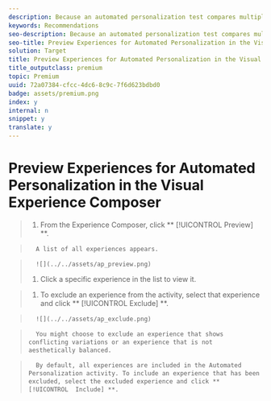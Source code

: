 ```yaml
---
description: Because an automated personalization test compares multiple offers on a page, it is helpful to preview the page with each experience.
keywords: Recommendations
seo-description: Because an automated personalization test compares multiple offers on a page, it is helpful to preview the page with each experience.
seo-title: Preview Experiences for Automated Personalization in the Visual Experience Composer
solution: Target
title: Preview Experiences for Automated Personalization in the Visual Experience Composer
title_outputclass: premium
topic: Premium
uuid: 72a07384-cfcc-4dc6-8c9c-7f6d623bdbd0
badge: assets/premium.png
index: y
internal: n
snippet: y
translate: y
---
```


# Preview Experiences for Automated Personalization in the Visual Experience Composer


>1. From the Experience Composer, click ** [!UICONTROL  Preview] **.

>       A list of all experiences appears. 

>       ![](../../assets/ap_preview.png) 
>1. Click a specific experience in the list to view it.

>1. To exclude an experience from the activity, select that experience and click ** [!UICONTROL  Exclude] **.

>       ![](../../assets/ap_exclude.png) 

>       You might choose to exclude an experience that shows conflicting variations or an experience that is not aesthetically balanced. 

>       By default, all experiences are included in the Automated Personalization activity. To include an experience that has been excluded, select the excluded experience and click ** [!UICONTROL  Include] **. 
